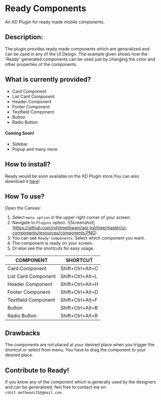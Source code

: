 # Ready Components

An XD Plugin for ready made mobile components.

## Description:

The plugin provides ready made components which are generalized and can be used in any of the UI Design. The example given shows how the 'Ready' generated components can be used just by changing the color and other properties of the components.

## What is currently provided?
 - Card Component
 - List Card Component
 - Header Component
 - Footer Component
 - Textfield Component
 - Button
 - Radio Button

#### Coming Soon! 
 - Sidebar
 - Popup and many more.
## How to install?
Ready would be soon available on the XD Plugin store.You can also download it [here](https://github.com/rohitmethwani/api-list/tree/master/ui-components)! 
 
## How To use?
Open the Canvas:
 1. Select ` menu option ` in the upper right corner of your screen.
 2. Navigate to ` Plugins ` option.
 ![Screenshot] (https://github.com/rohitmethwani/api-list/tree/master/ui-components/resources/components.PNG)
 3. You can see ` Ready Components `. Select which component you want.
 4. The component is ready on your screen.
 5. Or else see the shortcuts for easy usage.

 COMPONENT | SHORTCUT
 |---|---|
 | Card Component | Shift+Ctrl+Alt+C |
 | List Card Component | Shift+Ctrl+Alt+L |
 | Header Component | Shift+Ctrl+Alt+H | 
 | Footer Component | Shift+Ctrl+Alt+D |
 | Textfield Component | Shift+Ctrl+Alt+F | 
 | Button | Shift+Ctrl+Alt+B | 
 | Radio Button | Shift+Ctrl+Alt+R |  

## Drawbacks
The components are not placed at your desired place when you trigger the shortcut or select from menu. You have to drag the component to your desired place.

## Contribute to Ready!
If you know any of the component which is generally used by the designers and can be generalized, feel free to contact me on ` rohit.methwani31@gmail.com `.
